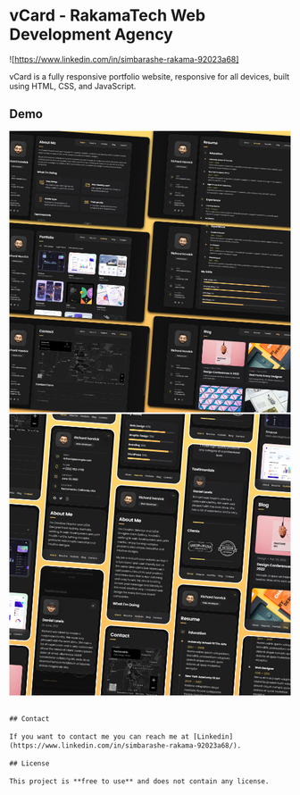 # vCard - RakamaTech Web Development Agency
![https://www.linkedin.com/in/simbarashe-rakama-92023a68]


vCard is a fully responsive portfolio website, responsive for all devices, built using HTML, CSS, and JavaScript.

## Demo

![vCard Desktop Demo](./website-demo-image/desktop.png "Desktop Demo")
![vCard Mobile Demo](./website-demo-image/mobile.png "Mobile Demo")


```

## Contact

If you want to contact me you can reach me at [Linkedin](https://www.linkedin.com/in/simbarashe-rakama-92023a68/).

## License

This project is **free to use** and does not contain any license.
